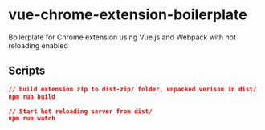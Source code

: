 # vue-chrome-extension-boilerplate

Boilerplate for Chrome extension using Vue.js and Webpack with hot reloading enabled

## Scripts

```json
// build extension zip to dist-zip/ folder, unpacked verison in dist/
npm run build

// Start hot reloading server from dist/
npm run watch
```
